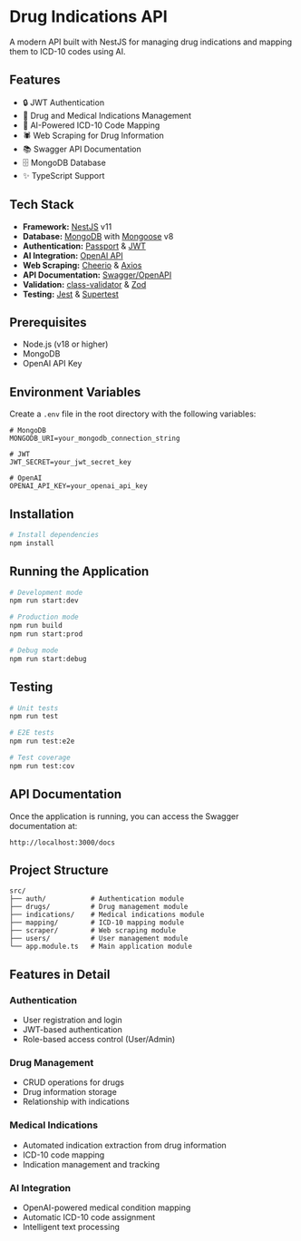 # Drug Indications API

A modern API built with NestJS for managing drug indications and mapping them to ICD-10 codes using AI.

## Features

- 🔒 JWT Authentication
- 🏥 Drug and Medical Indications Management
- 🤖 AI-Powered ICD-10 Code Mapping
- 🕷️ Web Scraping for Drug Information
- 📚 Swagger API Documentation
- 🗄️ MongoDB Database
- ✨ TypeScript Support

## Tech Stack

- **Framework:** [NestJS](https://nestjs.com/) v11
- **Database:** [MongoDB](https://www.mongodb.com/) with [Mongoose](https://mongoosejs.com/) v8
- **Authentication:** [Passport](https://www.passportjs.org/) & [JWT](https://jwt.io/)
- **AI Integration:** [OpenAI API](https://openai.com/blog/openai-api)
- **Web Scraping:** [Cheerio](https://cheerio.js.org/) & [Axios](https://axios-http.com/)
- **API Documentation:** [Swagger/OpenAPI](https://swagger.io/)
- **Validation:** [class-validator](https://github.com/typestack/class-validator) & [Zod](https://zod.dev/)
- **Testing:** [Jest](https://jestjs.io/) & [Supertest](https://github.com/ladjs/supertest)

## Prerequisites

- Node.js (v18 or higher)
- MongoDB
- OpenAI API Key

## Environment Variables

Create a `.env` file in the root directory with the following variables:

```env
# MongoDB
MONGODB_URI=your_mongodb_connection_string

# JWT
JWT_SECRET=your_jwt_secret_key

# OpenAI
OPENAI_API_KEY=your_openai_api_key
```

## Installation

```bash
# Install dependencies
npm install
```

## Running the Application

```bash
# Development mode
npm run start:dev

# Production mode
npm run build
npm run start:prod

# Debug mode
npm run start:debug
```

## Testing

```bash
# Unit tests
npm run test

# E2E tests
npm run test:e2e

# Test coverage
npm run test:cov
```

## API Documentation

Once the application is running, you can access the Swagger documentation at:

```
http://localhost:3000/docs
```

## Project Structure

```
src/
├── auth/           # Authentication module
├── drugs/          # Drug management module
├── indications/    # Medical indications module
├── mapping/        # ICD-10 mapping module
├── scraper/        # Web scraping module
├── users/          # User management module
└── app.module.ts   # Main application module
```

## Features in Detail

### Authentication

- User registration and login
- JWT-based authentication
- Role-based access control (User/Admin)

### Drug Management

- CRUD operations for drugs
- Drug information storage
- Relationship with indications

### Medical Indications

- Automated indication extraction from drug information
- ICD-10 code mapping
- Indication management and tracking

### AI Integration

- OpenAI-powered medical condition mapping
- Automatic ICD-10 code assignment
- Intelligent text processing
